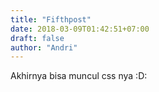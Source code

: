 ```yaml
---
title: "Fifthpost"
date: 2018-03-09T01:42:51+07:00
draft: false
author: "Andri"
---
```


Akhirnya bisa muncul css nya :D: